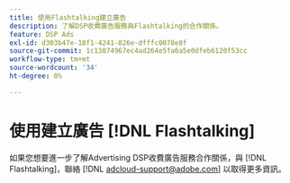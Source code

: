 ```yaml
---
title: 使用Flashtalking建立廣告
description: 了解DSP收費廣告服務與Flashtalking的合作關係。
feature: DSP Ads
exl-id: d303b47e-18f1-4241-826e-dfffc0078e8f
source-git-commit: 1c13874967ec4ad264e5fa6a5e0dfeb6120f53cc
workflow-type: tm+mt
source-wordcount: '34'
ht-degree: 0%

---
```


# 使用建立廣告 [!DNL Flashtalking]

如果您想要進一步了解Advertising DSP收費廣告服務合作關係，與 [!DNL Flashtalking]，聯絡 [!DNL adcloud-support@adobe.com] 以取得更多資訊。
